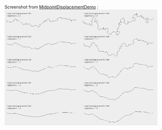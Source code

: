 Screenshot from [MidpointDisplacementDemo](https://github.com/DM-UK/MidpointDisplacement/blob/master/src/main/java/MidpointDisplacementDemo.java) :
![screenshot](https://github.com/DM-UK/MidpointDisplacement/blob/master/src/main/resources/demo.png)
